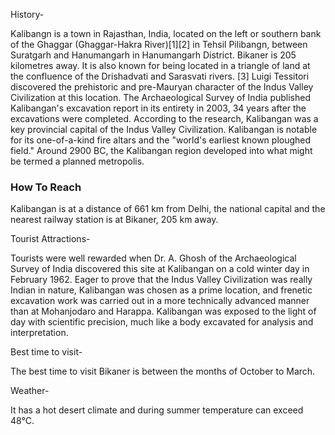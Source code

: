 History-

Kalibangn is a town in Rajasthan, India, located on the left or southern
bank of the Ghaggar (Ghaggar-Hakra River)\[1\]\[2\] in Tehsil Pilibangn,
between Suratgarh and Hanumangarh in Hanumangarh District. Bikaner is
205 kilometres away. It is also known for being located in a triangle of
land at the confluence of the Drishadvati and Sarasvati rivers. \[3\]
Luigi Tessitori discovered the prehistoric and pre-Mauryan character of
the Indus Valley Civilization at this location. The Archaeological
Survey of India published Kalibangan's excavation report in its entirety
in 2003, 34 years after the excavations were completed. According to the
research, Kalibangan was a key provincial capital of the Indus Valley
Civilization. Kalibangan is notable for its one-of-a-kind fire altars
and the "world's earliest known ploughed field." Around 2900 BC, the
Kalibangan region developed into what might be termed a planned
metropolis.

### **How To Reach**

Kalibangan is at a distance of 661 km from Delhi, the national capital
and the nearest railway station is at Bikaner, 205 km away.

Tourist Attractions-

Tourists were well rewarded when Dr. A. Ghosh of the Archaeological
Survey of India discovered this site at Kalibangan on a cold winter day
in February 1962. Eager to prove that the Indus Valley Civilization was
really Indian in nature, Kalibangan was chosen as a prime location, and
frenetic excavation work was carried out in a more technically advanced
manner than at Mohanjodaro and Harappa. Kalibangan was exposed to the
light of day with scientific precision, much like a body excavated for
analysis and interpretation.

Best time to visit-

The best time to visit Bikaner is between the months of October to
March.

Weather-

It has a hot desert climate and during summer temperature can exceed
48°C.
